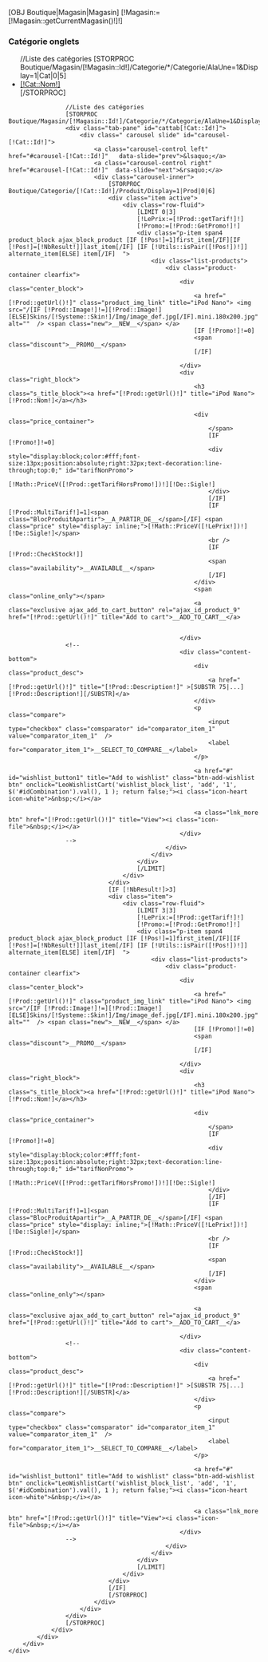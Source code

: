 <!-- MODULE Block specials -->
[OBJ Boutique|Magasin|Magasin]
[!Magasin:=[!Magasin::getCurrentMagasin()!]!]
<div id="categoriesprodtabs" class="block products_block exclusive blockleocategoriestabs">
	<h3 class="title_block">Catégorie onglets </h3>
	<div class="block_content">
		<div class="row-fluid">
			<div class="htabs-title">
				<ul id="catProductsTabs" class="htabs">
					//Liste des catégories
					[STORPROC Boutique/Magasin/[!Magasin::Id!]/Categorie/*/Categorie/AlaUne=1&Display=1|Cat|0|5]
					<li>
						<a href="#cattab[!Cat::Id!]" data-toggle="tab">[!Cat::Nom!]</a>
					</li>
					[/STORPROC]
				</ul>
			</div>
			<div class="htabs-content">
				<div id="catProductsTabsContent" class="tab-content">

					//Liste des catégories
					[STORPROC Boutique/Magasin/[!Magasin::Id!]/Categorie/*/Categorie/AlaUne=1&Display=1|Cat]
					<div class="tab-pane" id="cattab[!Cat::Id!]">
						<div class=" carousel slide" id="carousel-[!Cat::Id!]">
							<a class="carousel-control left" href="#carousel-[!Cat::Id!]"   data-slide="prev">&lsaquo;</a>
							<a class="carousel-control right" href="#carousel-[!Cat::Id!]"  data-slide="next">&rsaquo;</a>
							<div class="carousel-inner">
								[STORPROC Boutique/Categorie/[!Cat::Id!]/Produit/Display=1|Prod|0|6]
								<div class="item active">
									<div class="row-fluid">
										[LIMIT 0|3]
										[!LePrix:=[!Prod::getTarif!]!]
										[!Promo:=[!Prod::GetPromo!]!]
										<div class="p-item span4 product_block ajax_block_product [IF [!Pos!]=1]first_item[/IF][IF [!Pos!]=[!NbResult!]]last_item[/IF] [IF [!Utils::isPair([!Pos!])!]] alternate_item[ELSE] item[/IF]  ">
											<div class="list-products">
												<div class="product-container clearfix">
													<div class="center_block">
														<a href="[!Prod::getUrl()!]" class="product_img_link" title="iPod Nano"> <img src="/[IF [!Prod::Image!]!=][!Prod::Image!][ELSE]Skins/[!Systeme::Skin!]/Img/image_def.jpg[/IF].mini.180x200.jpg" alt=""  /> <span class="new">__NEW__</span> </a>
														[IF [!Promo!]!=0]
														<span class="discount">__PROMO__</span>
														[/IF]
					
													</div>
													<div class="right_block">
														<h3 class="s_title_block"><a href="[!Prod::getUrl()!]" title="iPod Nano">[!Prod::Nom!]</a></h3>
					
														<div class="price_container">
															</span>
															[IF [!Promo!]!=0]
															<div style="display:block;color:#fff;font-size:13px;position:absolute;right:32px;text-decoration:line-through;top:0;" id="tarifNonPromo">
																[!Math::PriceV([!Prod::getTarifHorsPromo!])!][!De::Sigle!]
															</div>
															[/IF]
															[IF [!Prod::MultiTarif!]=1]<span class="BlocProduitApartir">__A_PARTIR_DE__</span>[/IF] <span class="price" style="display: inline;">[!Math::PriceV([!LePrix!])!][!De::Sigle!]</span>
															<br />
															[IF [!Prod::CheckStock!]]
															<span class="availability">__AVAILABLE__</span>
															[/IF]
														</div>
														<span class="online_only"></span>
                                                        <a class="exclusive ajax_add_to_cart_button" rel="ajax_id_product_9" href="[!Prod::getUrl()!]" title="Add to cart">__ADD_TO_CART__</a>


													</div>
					<!--
													<div class="content-bottom">
														<div class="product_desc">
															<a href="[!Prod::getUrl()!]" title="[!Prod::Description!]" >[SUBSTR 75|...][!Prod::Description!][/SUBSTR]</a>
														</div>
														<p class="compare">
															<input type="checkbox" class="comsparator" id="comparator_item_1" value="comparator_item_1"  />
															<label for="comparator_item_1">__SELECT_TO_COMPARE__</label>
														</p>
					
														<a href="#" id="wishlist_button1" title="Add to wishlist" class="btn-add-wishlist btn" onclick="LeoWishlistCart('wishlist_block_list', 'add', '1', $('#idCombination').val(), 1 ); return false;"><i class="icon-heart icon-white">&nbsp;</i></a>
					
														<a class="lnk_more btn" href="[!Prod::getUrl()!]" title="View"><i class="icon-file">&nbsp;</i></a>
													</div>
					-->
												</div>
											</div>
										</div>
										[/LIMIT]
									</div>
								</div>
								[IF [!NbResult!]>3]
								<div class="item">
									<div class="row-fluid">
										[LIMIT 3|3]
										[!LePrix:=[!Prod::getTarif!]!]
										[!Promo:=[!Prod::GetPromo!]!]
										<div class="p-item span4 product_block ajax_block_product [IF [!Pos!]=1]first_item[/IF][IF [!Pos!]=[!NbResult!]]last_item[/IF] [IF [!Utils::isPair([!Pos!])!]] alternate_item[ELSE] item[/IF]  ">
											<div class="list-products">
												<div class="product-container clearfix">
													<div class="center_block">
														<a href="[!Prod::getUrl()!]" class="product_img_link" title="iPod Nano"> <img src="/[IF [!Prod::Image!]!=][!Prod::Image!][ELSE]Skins/[!Systeme::Skin!]/Img/image_def.jpg[/IF].mini.180x200.jpg" alt=""  /> <span class="new">__NEW__</span> </a>
														[IF [!Promo!]!=0]
														<span class="discount">__PROMO__</span>
														[/IF]
					
													</div>
													<div class="right_block">
														<h3 class="s_title_block"><a href="[!Prod::getUrl()!]" title="iPod Nano">[!Prod::Nom!]</a></h3>
					
														<div class="price_container">
															</span>
															[IF [!Promo!]!=0]
															<div style="display:block;color:#fff;font-size:13px;position:absolute;right:32px;text-decoration:line-through;top:0;" id="tarifNonPromo">
																[!Math::PriceV([!Prod::getTarifHorsPromo!])!][!De::Sigle!]
															</div>
															[/IF]
															[IF [!Prod::MultiTarif!]=1]<span class="BlocProduitApartir">__A_PARTIR_DE__</span>[/IF] <span class="price" style="display: inline;">[!Math::PriceV([!LePrix!])!][!De::Sigle!]</span>
															<br />
															[IF [!Prod::CheckStock!]]
															<span class="availability">__AVAILABLE__</span>
															[/IF]
														</div>
														<span class="online_only"></span>

                                                        <a class="exclusive ajax_add_to_cart_button" rel="ajax_id_product_9" href="[!Prod::getUrl()!]" title="Add to cart">__ADD_TO_CART__</a>
					
													</div>
					<!--
													<div class="content-bottom">
														<div class="product_desc">
															<a href="[!Prod::getUrl()!]" title="[!Prod::Description!]" >[SUBSTR 75|...][!Prod::Description!][/SUBSTR]</a>
														</div>
														<p class="compare">
															<input type="checkbox" class="comsparator" id="comparator_item_1" value="comparator_item_1"  />
															<label for="comparator_item_1">__SELECT_TO_COMPARE__</label>
														</p>
					
														<a href="#" id="wishlist_button1" title="Add to wishlist" class="btn-add-wishlist btn" onclick="LeoWishlistCart('wishlist_block_list', 'add', '1', $('#idCombination').val(), 1 ); return false;"><i class="icon-heart icon-white">&nbsp;</i></a>
					
														<a class="lnk_more btn" href="[!Prod::getUrl()!]" title="View"><i class="icon-file">&nbsp;</i></a>
													</div>
					-->
												</div>
											</div>
										</div>
										[/LIMIT]
									</div>
								</div>
								[/IF]
								[/STORPROC]
							</div>
						</div>
					</div>
					[/STORPROC]
				</div>
			</div>
		</div>
	</div>
</div>
<!-- /MODULE Block specials -->

<script>
	$(document).ready(function() {
		$('.carousel').each(function() {
			$(this).carousel({
				pause : true,
				interval : false
			});
		});
		$(".blockleocategoriestabs").each(function() {
			$(".htabs li", this).first().addClass("active");
			$(".tab-content .tab-pane", this).first().addClass("active");
		});
	});
</script>
